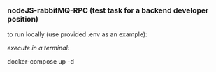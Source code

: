 ### nodeJS-rabbitMQ-RPC (test task for a backend developer position)

to run locally (use provided .env as an example):

*execute in a terminal:*

docker-compose up -d
